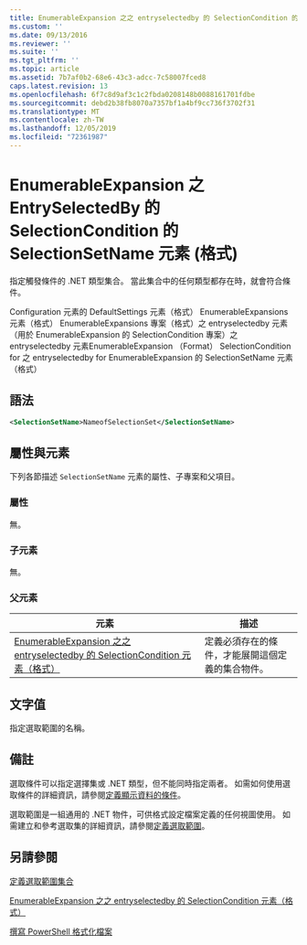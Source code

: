 ```yaml
---
title: EnumerableExpansion 之之 entryselectedby 的 SelectionCondition 的 SelectionSetName 元素（格式） |Microsoft Docs
ms.custom: ''
ms.date: 09/13/2016
ms.reviewer: ''
ms.suite: ''
ms.tgt_pltfrm: ''
ms.topic: article
ms.assetid: 7b7af0b2-68e6-43c3-adcc-7c58007fced8
caps.latest.revision: 13
ms.openlocfilehash: 6f7c8d9af3c1c2fbda0208148b0088161701fdbe
ms.sourcegitcommit: debd2b38fb8070a7357bf1a4bf9cc736f3702f31
ms.translationtype: MT
ms.contentlocale: zh-TW
ms.lasthandoff: 12/05/2019
ms.locfileid: "72361987"
---
```

# <a name="selectionsetname-element-for-selectioncondition-for-entryselectedby-for-enumerableexpansion-format"></a>EnumerableExpansion 之 EntrySelectedBy 的 SelectionCondition 的 SelectionSetName 元素 (格式)

指定觸發條件的 .NET 類型集合。 當此集合中的任何類型都存在時，就會符合條件。

Configuration 元素的 DefaultSettings 元素（格式） EnumerableExpansions 元素（格式） EnumerableExpansions 專案（格式）之 entryselectedby 元素（用於 EnumerableExpansion 的 SelectionCondition 專案）之 entryselectedby 元素EnumerableExpansion （Format） SelectionCondition for 之 entryselectedby for EnumerableExpansion 的 SelectionSetName 元素（格式）

## <a name="syntax"></a>語法

```xml
<SelectionSetName>NameofSelectionSet</SelectionSetName>
```

## <a name="attributes-and-elements"></a>屬性與元素

下列各節描述 `SelectionSetName` 元素的屬性、子專案和父項目。

### <a name="attributes"></a>屬性

無。

### <a name="child-elements"></a>子元素

無。

### <a name="parent-elements"></a>父元素

|元素|描述|
|-------------|-----------------|
|[EnumerableExpansion 之之 entryselectedby 的 SelectionCondition 元素（格式）](./selectioncondition-element-for-entryselectedby-for-enumerableexpansion-format.md)|定義必須存在的條件，才能展開這個定義的集合物件。|

## <a name="text-value"></a>文字值

指定選取範圍的名稱。

## <a name="remarks"></a>備註

選取條件可以指定選擇集或 .NET 類型，但不能同時指定兩者。 如需如何使用選取條件的詳細資訊，請參閱[定義顯示資料的條件](./defining-conditions-for-displaying-data.md)。

選取範圍是一組通用的 .NET 物件，可供格式設定檔案定義的任何視圖使用。 如需建立和參考選取集的詳細資訊，請參閱[定義選取範圍](./defining-selection-sets.md)。

## <a name="see-also"></a>另請參閱

[定義選取範圍集合](./defining-selection-sets.md)

[EnumerableExpansion 之之 entryselectedby 的 SelectionCondition 元素（格式）](./selectioncondition-element-for-entryselectedby-for-enumerableexpansion-format.md)

[撰寫 PowerShell 格式化檔案](./writing-a-powershell-formatting-file.md)
